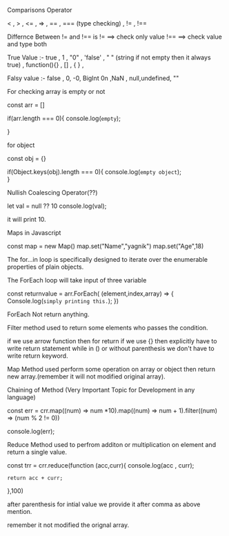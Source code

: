 Comparisons Operator

< , > , <= , => , == , === (type checking) , != , !==

Differnce Between != and !==
is 
!=  ==> check only value
!==  ==> check value and type both

True Value :- true , 1 , "0" , 'false' , " " (string if not empty then it always true) , function(){} , [] , { } ,     

Falsy value :- false , 0, -0, BigInt 0n ,NaN , null,undefined, ""


For checking array is empty or not


const arr = []

if(arr.length === 0){
    console.log(`empty`);
    
}

for object

const obj = {}

if(Object.keys(obj).length === 0){
    console.log(`empty object`);    
}

Nullish Coalescing Operator(??)

let val = null ?? 10
console.log(val);

it will print 10.

Maps in Javascript

const map = new Map()
map.set("Name","yagnik")
map.set("Age",18)

The for...in loop is specifically designed to iterate over the enumerable properties of plain objects.

The ForEach loop will take input of three variable 

const returnvalue = arr.ForEach( (element,index,array) => {
    Console.log(`simply printing this.`);
})

ForEach Not return anything.

Filter method used to return some elements who passes the condition.

if we use arrow function then for return if we use {} then explicitly have to write return statement while in () or without parenthesis we don't have to write return keyword.

Map Method used perform some operation on array or object then return new array.(remember it will not modified original array).


Chaining of Method (Very Important Topic for Development in any language)

const err = crr.map((num) => num *10).map((num) => num + 1).filter((num) => (num % 2 != 0))

console.log(err);


Reduce Method used to perfrom additon or multiplication on element and return a single value.

const trr = crr.reduce(function (acc,curr){
    console.log(acc , curr);
    
    return acc + curr;
},100)

after parenthesis for intial value we provide it after comma as above mention.

remember it not modified the orignal array.
